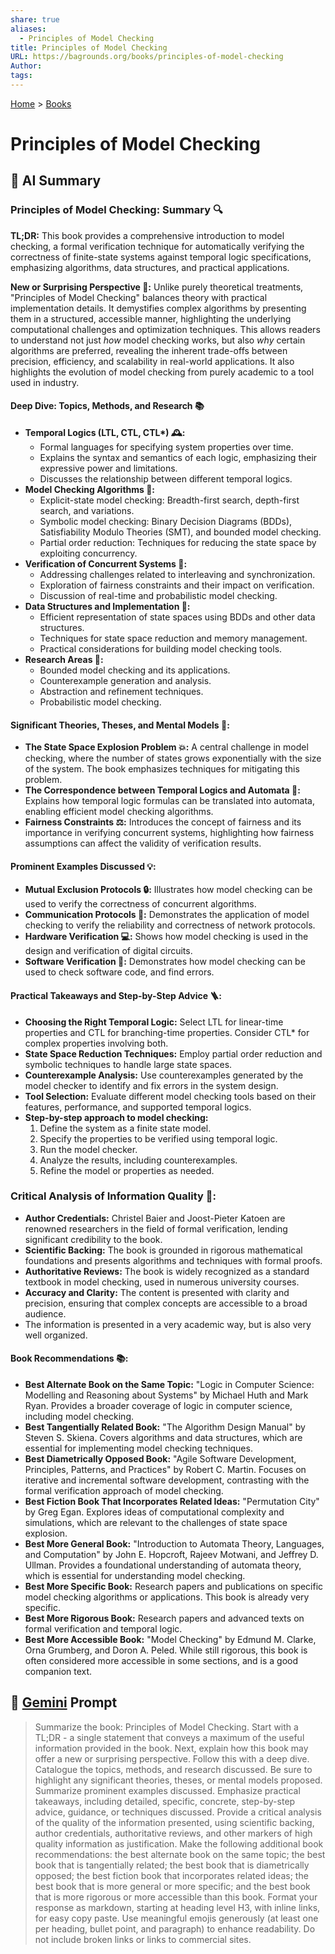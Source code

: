 ```yaml
---
share: true
aliases:
  - Principles of Model Checking
title: Principles of Model Checking
URL: https://bagrounds.org/books/principles-of-model-checking
Author: 
tags: 
---
```

[Home](../index.md) > [Books](./index.md)  
# Principles of Model Checking  
## 🤖 AI Summary  
### Principles of Model Checking: Summary 🔍  
**TL;DR:** This book provides a comprehensive introduction to model checking, a formal verification technique for automatically verifying the correctness of finite-state systems against temporal logic specifications, emphasizing algorithms, data structures, and practical applications.  
  
**New or Surprising Perspective 🤯:** Unlike purely theoretical treatments, "Principles of Model Checking" balances theory with practical implementation details. It demystifies complex algorithms by presenting them in a structured, accessible manner, highlighting the underlying computational challenges and optimization techniques. This allows readers to understand not just *how* model checking works, but also *why* certain algorithms are preferred, revealing the inherent trade-offs between precision, efficiency, and scalability in real-world applications. It also highlights the evolution of model checking from purely academic to a tool used in industry.  
  
#### Deep Dive: Topics, Methods, and Research 📚  
* **Temporal Logics (LTL, CTL, CTL\*) 🕰️:**  
    * Formal languages for specifying system properties over time.  
    * Explains the syntax and semantics of each logic, emphasizing their expressive power and limitations.  
    * Discusses the relationship between different temporal logics.  
* **Model Checking Algorithms 🤖:**  
    * Explicit-state model checking: Breadth-first search, depth-first search, and variations.  
    * Symbolic model checking: Binary Decision Diagrams (BDDs), Satisfiability Modulo Theories (SMT), and bounded model checking.  
    * Partial order reduction: Techniques for reducing the state space by exploiting concurrency.  
* **Verification of Concurrent Systems 🤝:**  
    * Addressing challenges related to interleaving and synchronization.  
    * Exploration of fairness constraints and their impact on verification.  
    * Discussion of real-time and probabilistic model checking.  
* **Data Structures and Implementation 💾:**  
    * Efficient representation of state spaces using BDDs and other data structures.  
    * Techniques for state space reduction and memory management.  
    * Practical considerations for building model checking tools.  
* **Research Areas 🔬:**  
    * Bounded model checking and its applications.  
    * Counterexample generation and analysis.  
    * Abstraction and refinement techniques.  
    * Probabilistic model checking.  
  
#### **Significant Theories, Theses, and Mental Models 🧠:**  
* **The State Space Explosion Problem 💥:** A central challenge in model checking, where the number of states grows exponentially with the size of the system. The book emphasizes techniques for mitigating this problem.  
* **The Correspondence between Temporal Logics and Automata 🔗:** Explains how temporal logic formulas can be translated into automata, enabling efficient model checking algorithms.  
* **Fairness Constraints ⚖️:** Introduces the concept of fairness and its importance in verifying concurrent systems, highlighting how fairness assumptions can affect the validity of verification results.  
  
#### **Prominent Examples Discussed 💡:**  
* **Mutual Exclusion Protocols 🔒:** Illustrates how model checking can be used to verify the correctness of concurrent algorithms.  
* **Communication Protocols 📡:** Demonstrates the application of model checking to verify the reliability and correctness of network protocols.  
* **Hardware Verification 💻:** Shows how model checking is used in the design and verification of digital circuits.  
* **Software Verification 📝:** Demonstrates how model checking can be used to check software code, and find errors.  
  
#### **Practical Takeaways and Step-by-Step Advice 🪜:**  
* **Choosing the Right Temporal Logic:** Select LTL for linear-time properties and CTL for branching-time properties. Consider CTL\* for complex properties involving both.  
* **State Space Reduction Techniques:** Employ partial order reduction and symbolic techniques to handle large state spaces.  
* **Counterexample Analysis:** Use counterexamples generated by the model checker to identify and fix errors in the system design.  
* **Tool Selection:** Evaluate different model checking tools based on their features, performance, and supported temporal logics.  
* **Step-by-step approach to model checking:**  
    1.  Define the system as a finite state model.  
    2.  Specify the properties to be verified using temporal logic.  
    3.  Run the model checker.  
    4.  Analyze the results, including counterexamples.  
    5.  Refine the model or properties as needed.  
  
### **Critical Analysis of Information Quality 🧐:**  
* **Author Credentials:** Christel Baier and Joost-Pieter Katoen are renowned researchers in the field of formal verification, lending significant credibility to the book.  
* **Scientific Backing:** The book is grounded in rigorous mathematical foundations and presents algorithms and techniques with formal proofs.  
* **Authoritative Reviews:** The book is widely recognized as a standard textbook in model checking, used in numerous university courses.  
* **Accuracy and Clarity:** The content is presented with clarity and precision, ensuring that complex concepts are accessible to a broad audience.  
* The information is presented in a very academic way, but is also very well organized.  
  
#### **Book Recommendations 📚:**  
* **Best Alternate Book on the Same Topic:** "Logic in Computer Science: Modelling and Reasoning about Systems" by Michael Huth and Mark Ryan. Provides a broader coverage of logic in computer science, including model checking.  
* **Best Tangentially Related Book:** "The Algorithm Design Manual" by Steven S. Skiena. Covers algorithms and data structures, which are essential for implementing model checking techniques.  
* **Best Diametrically Opposed Book:** "Agile Software Development, Principles, Patterns, and Practices" by Robert C. Martin. Focuses on iterative and incremental software development, contrasting with the formal verification approach of model checking.  
* **Best Fiction Book That Incorporates Related Ideas:** "Permutation City" by Greg Egan. Explores ideas of computational complexity and simulations, which are relevant to the challenges of state space explosion.  
* **Best More General Book:** "Introduction to Automata Theory, Languages, and Computation" by John E. Hopcroft, Rajeev Motwani, and Jeffrey D. Ullman. Provides a foundational understanding of automata theory, which is essential for understanding model checking.  
* **Best More Specific Book:** Research papers and publications on specific model checking algorithms or applications. This book is already very specific.  
* **Best More Rigorous Book:** Research papers and advanced texts on formal verification and temporal logic.  
* **Best More Accessible Book:** "Model Checking" by Edmund M. Clarke, Orna Grumberg, and Doron A. Peled. While still rigorous, this book is often considered more accessible in some sections, and is a good companion text.  
  
## 💬 [Gemini](https://gemini.google.com) Prompt  
> Summarize the book: Principles of Model Checking. Start with a TL;DR - a single statement that conveys a maximum of the useful information provided in the book. Next, explain how this book may offer a new or surprising perspective. Follow this with a deep dive. Catalogue the topics, methods, and research discussed. Be sure to highlight any significant theories, theses, or mental models proposed. Summarize prominent examples discussed. Emphasize practical takeaways, including detailed, specific, concrete, step-by-step advice, guidance, or techniques discussed. Provide a critical analysis of the quality of the information presented, using scientific backing, author credentials, authoritative reviews, and other markers of high quality information as justification. Make the following additional book recommendations: the best alternate book on the same topic; the best book that is tangentially related; the best book that is diametrically opposed; the best fiction book that incorporates related ideas; the best book that is more general or more specific; and the best book that is more rigorous or more accessible than this book. Format your response as markdown, starting at heading level H3, with inline links, for easy copy paste. Use meaningful emojis generously (at least one per heading, bullet point, and paragraph) to enhance readability. Do not include broken links or links to commercial sites.
